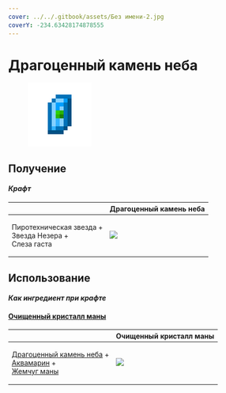 ```yaml
---
cover: ../../.gitbook/assets/Без имени-2.jpg
coverY: -234.63428174878555
---
```


# Драгоценный камень неба

<figure><img src="../../.gitbook/assets/perk_gem_sky_128.png" alt=""><figcaption></figcaption></figure>

## Получение

#### _Крафт_

|                                                                   | Драгоценный камень неба                       |
| ----------------------------------------------------------------- | --------------------------------------------- |
| <p>Пиротехническая звезда +<br>Звезда Незера +<br>Слеза гаста</p> | ![](../../.gitbook/assets/perk\_gem\_sky.png) |

## Использование

#### _Как ингредиент при крафте_

#### [Очищенный кристалл маны](refained\_mana\_crystal2.md)

|                                                                                                                                                      | Очищенный кристалл маны                                 |
| ---------------------------------------------------------------------------------------------------------------------------------------------------- | ------------------------------------------------------- |
| <p><a href="perk_gem_sky.md">Драгоценный камень неба</a> +<br><a href="aquamarine.md">Аквамарин</a> +<br><a href="mana_pearl.md">Жемчуг маны</a></p> | ![](../../.gitbook/assets/refained\_mana\_crystal2.png) |
